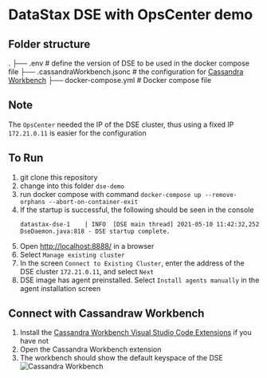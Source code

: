 # DataStax DSE with OpsCenter demo

## Folder structure

   .
   ├── .env                         # define the version of DSE to be used in the docker compose file
   ├── .cassandraWorkbench.jsonc    # the configuration for [Cassandra Workbench](https://github.com/kdcro101/vscode-cassandra)
   ├── docker-compose.yml           # Docker compose file


## Note

The `OpsCenter` needed the IP of the DSE cluster, thus using a fixed IP `172.21.0.11` is easier for the configuration

## To Run
1. git clone this repository
2. change into this folder `dse-demo`
3. run docker compose with command `docker-compose up --remove-orphans --abort-on-container-exit`
4. If the startup is successful, the following should be seen in the console
   ```
   datastax-dse-1    | INFO  [DSE main thread] 2021-05-10 11:42:32,252  DseDaemon.java:818 - DSE startup complete.
   ```
1. Open [http://localhost:8888/](http://localhost:8888/) in a browser
2. Select `Manage existing cluster`
3. In the screen `Connect to Existing Cluster`, enter the address of the DSE cluster `172.21.0.11`, and select `Next`
4. DSE image has agent preinstalled. Select `Install agents manually` in the agent installation screen

## Connect with Cassandraw Workbench

1. Install the [Cassandra Workbench Visual Studio Code Extensions](https://github.com/kdcro101/vscode-cassandra) if you have not
2. Open the Cassandra Workbench extension
3. The workbench should show the default keyspace of the DSE
   ![Cassandra Workbench](/images/Cassandra_Workbench.png)
